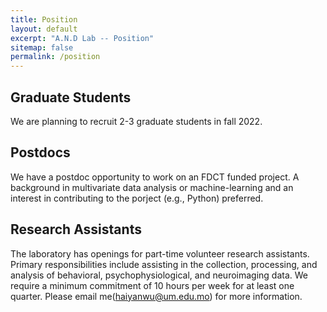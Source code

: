```yaml
---
title: Position
layout: default
excerpt: "A.N.D Lab -- Position"
sitemap: false
permalink: /position
---
```


## Graduate Students

We are planning to recruit 2-3 graduate students in fall 2022.

## Postdocs

We have a postdoc opportunity to work on an FDCT funded project. A background in multivariate data analysis or machine-learning and an interest in contributing to the porject (e.g., Python) preferred.

## Research Assistants

The laboratory has openings for part-time volunteer research assistants. Primary responsibilities include assisting in the collection, processing, and analysis of behavioral, psychophysiological, and neuroimaging data. We require a minimum commitment of 10 hours per week for at least one quarter. Please email me(<haiyanwu@um.edu.mo>) for more information.